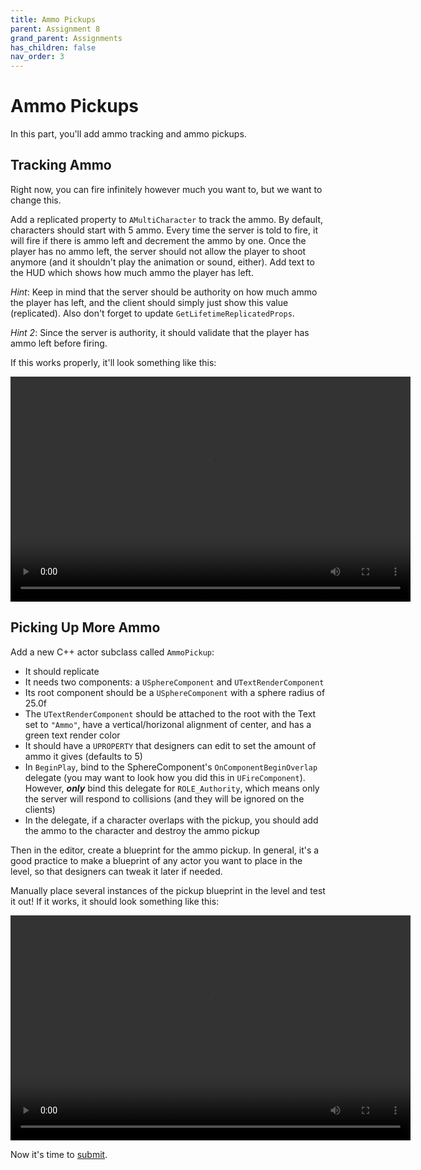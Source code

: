 ```yaml
---
title: Ammo Pickups
parent: Assignment 8
grand_parent: Assignments
has_children: false
nav_order: 3
---
```


# Ammo Pickups

In this part, you'll add ammo tracking and ammo pickups.

## Tracking Ammo

Right now, you can fire infinitely however much you want to, but we want to change this.

Add a replicated property to `AMultiCharacter` to track the ammo. By default, characters should start with 5 ammo. Every time the server is told to fire, it will fire if there is ammo left and decrement the ammo by one. Once the player has no ammo left, the server should not allow the player to shoot anymore (and it shouldn't play the animation or sound, either). Add text to the HUD which shows how much ammo the player has left.

*Hint*: Keep in mind that the server should be authority on how much ammo the player has left, and the client should simply just show this value (replicated). Also don't forget to update `GetLifetimeReplicatedProps`.

*Hint 2*: Since the server is authority, it should validate that the player has ammo left before firing.

If this works properly, it'll look something like this:

<video style="display:block; margin: 0 auto;" width="640" height="360" controls>
  <source src="assets/08-03-1.mp4" type="video/mp4">
</video>

## Picking Up More Ammo

Add a new C++ actor subclass called `AmmoPickup`:

- It should replicate
- It needs two components: a `USphereComponent` and `UTextRenderComponent`
- Its root component should be a `USphereComponent` with a sphere radius of 25.0f
- The `UTextRenderComponent` should be attached to the root with the Text set to `"Ammo"`, have a vertical/horizonal alignment of center, and has a green text render color
- It should have a `UPROPERTY` that designers can edit to set the amount of ammo it gives (defaults to 5)
- In `BeginPlay`, bind to the SphereComponent's `OnComponentBeginOverlap` delegate (you may want to look how you did this in `UFireComponent`). However, ***only*** bind this delegate for `ROLE_Authority`, which means only the server will respond to collisions (and they will be ignored on the clients)
- In the delegate, if a character overlaps with the pickup, you should add the ammo to the character and destroy the ammo pickup

Then in the editor, create a blueprint for the ammo pickup. In general, it's a good practice to make a blueprint of any actor you want to place in the level, so that designers can tweak it later if needed.

Manually place several instances of the pickup blueprint in the level and test it out! If it works, it should look something like this:

<video style="display:block; margin: 0 auto;" width="640" height="360" controls>
  <source src="assets/08-03-2.mp4" type="video/mp4">
</video>

Now it's time to [submit](08-04.html).

